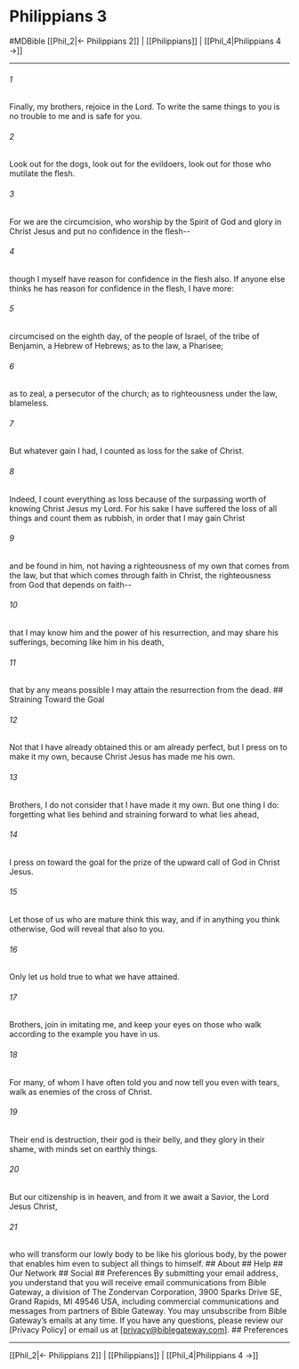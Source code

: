 # Philippians 3
#MDBible
[[Phil_2|← Philippians 2]] | [[Philippians]] | [[Phil_4|Philippians 4 →]]

***


###### 1 
Finally, my brothers, rejoice in the Lord. To write the same things to you is no trouble to me and is safe for you. 

###### 2 
Look out for the dogs, look out for the evildoers, look out for those who mutilate the flesh. 

###### 3 
For we are the circumcision, who worship by the Spirit of God and glory in Christ Jesus and put no confidence in the flesh-- 

###### 4 
though I myself have reason for confidence in the flesh also. If anyone else thinks he has reason for confidence in the flesh, I have more: 

###### 5 
circumcised on the eighth day, of the people of Israel, of the tribe of Benjamin, a Hebrew of Hebrews; as to the law, a Pharisee; 

###### 6 
as to zeal, a persecutor of the church; as to righteousness under the law, blameless. 

###### 7 
But whatever gain I had, I counted as loss for the sake of Christ. 

###### 8 
Indeed, I count everything as loss because of the surpassing worth of knowing Christ Jesus my Lord. For his sake I have suffered the loss of all things and count them as rubbish, in order that I may gain Christ 

###### 9 
and be found in him, not having a righteousness of my own that comes from the law, but that which comes through faith in Christ, the righteousness from God that depends on faith-- 

###### 10 
that I may know him and the power of his resurrection, and may share his sufferings, becoming like him in his death, 

###### 11 
that by any means possible I may attain the resurrection from the dead. ## Straining Toward the Goal 

###### 12 
Not that I have already obtained this or am already perfect, but I press on to make it my own, because Christ Jesus has made me his own. 

###### 13 
Brothers, I do not consider that I have made it my own. But one thing I do: forgetting what lies behind and straining forward to what lies ahead, 

###### 14 
I press on toward the goal for the prize of the upward call of God in Christ Jesus. 

###### 15 
Let those of us who are mature think this way, and if in anything you think otherwise, God will reveal that also to you. 

###### 16 
Only let us hold true to what we have attained. 

###### 17 
Brothers, join in imitating me, and keep your eyes on those who walk according to the example you have in us. 

###### 18 
For many, of whom I have often told you and now tell you even with tears, walk as enemies of the cross of Christ. 

###### 19 
Their end is destruction, their god is their belly, and they glory in their shame, with minds set on earthly things. 

###### 20 
But our citizenship is in heaven, and from it we await a Savior, the Lord Jesus Christ, 

###### 21 
who will transform our lowly body to be like his glorious body, by the power that enables him even to subject all things to himself. ## About ## Help ## Our Network ## Social ## Preferences By submitting your email address, you understand that you will receive email communications from Bible Gateway, a division of The Zondervan Corporation, 3900 Sparks Drive SE, Grand Rapids, MI 49546 USA, including commercial communications and messages from partners of Bible Gateway. You may unsubscribe from Bible Gateway&rsquo;s emails at any time. If you have any questions, please review our [Privacy Policy] or email us at [privacy@biblegateway.com]. ## Preferences

***

[[Phil_2|← Philippians 2]] | [[Philippians]] | [[Phil_4|Philippians 4 →]]
